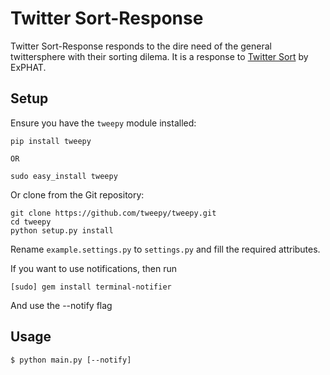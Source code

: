 Twitter Sort-Response
==========

Twitter Sort-Response responds to the dire need of the general twittersphere 
with their sorting dilema. It is a response to [Twitter Sort](https://github.com/ExPHAT/twitter-sort) by ExPHAT.

Setup
-----
Ensure you have the `tweepy` module installed:

    pip install tweepy

    OR

    sudo easy_install tweepy

Or clone from the Git repository:

    git clone https://github.com/tweepy/tweepy.git
    cd tweepy
    python setup.py install

Rename `example.settings.py` to `settings.py` and fill the required attributes.

If you want to use notifications, then run

```shell
[sudo] gem install terminal-notifier
```

And use the --notify flag

Usage
-----

```shell
$ python main.py [--notify]
```
